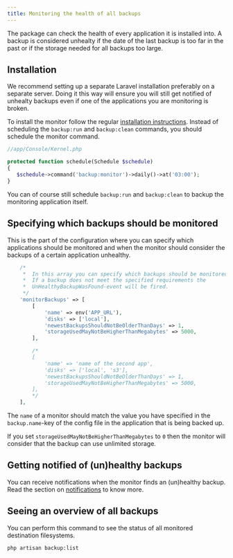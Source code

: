 ```yaml
---
title: Monitoring the health of all backups
---
```


The package can check the health of every application it is installed into. A backup is considered unhealty if the date of the last backup is too far in the past or if the storage needed for all backups too large.

## Installation

We recommend setting up a separate Laravel installation preferably on a separate server. Doing it this way will ensure you will still get notified of unhealty backups even if one of the applications you are monitoring is broken.

To install the monitor follow the regular [installation instructions](/laravel-backup/v3/installation-and-setup).
Instead of scheduling the `backup:run` and `backup:clean` commands, you should schedule the monitor command.

```php
//app/Console/Kernel.php

protected function schedule(Schedule $schedule)
{
   $schedule->command('backup:monitor')->daily()->at('03:00');
}
```

You can of course still schedule `backup:run` and `backup:clean` to backup the monitoring application itself.

## Specifying which backups should be monitored

This is the part of the configuration where you can specify which applications should be monitored and when the monitor should consider the backups of a certain application unhealthy.

```php
    /*
     *  In this array you can specify which backups should be monitored.
     *  If a backup does not meet the specified requirements the
     *  UnHealthyBackupWasFound-event will be fired.
     */
    'monitorBackups' => [
        [
            'name' => env('APP_URL'),
            'disks' => ['local'],
            'newestBackupsShouldNotBeOlderThanDays' => 1,
            'storageUsedMayNotBeHigherThanMegabytes' => 5000,
        ],

        /*
        [
            'name' => 'name of the second app',
            'disks' => ['local', 's3'],
            'newestBackupsShouldNotBeOlderThanDays' => 1,
            'storageUsedMayNotBeHigherThanMegabytes' => 5000,
        ],
        */
    ],
```

The `name` of a monitor should match the value you have specified in the `backup.name`-key of the config file in
the application that is being backed up.

If you set `storageUsedMayNotBeHigherThanMegabytes` to `0` then the monitor will consider that the backup can use unlimited storage.

## Getting notified of (un)healthy backups

You can receive notifications when the monitor finds an (un)healthy backup. 
Read the section on [notifications](/laravel-backup/v3/sending-notifications/overview) to know more.

## Seeing an overview of all backups

You can perform this command to see the status of all monitored destination filesystems.

```bash
php artisan backup:list
```
